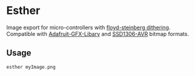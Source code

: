 # Esther

Image export for micro-controllers with [floyd-steinberg dithering](https://en.wikipedia.org/wiki/Floyd–Steinberg_dithering). Compatible with [Adafruit-GFX-Libary](https://github.com/adafruit/Adafruit-GFX-Library) and [SSD1306-AVR](https://github.com/tibounise/SSD1306-AVR) bitmap formats.

## Usage

```
esther myImage.png
```
